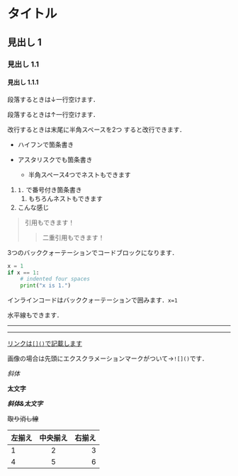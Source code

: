 # タイトル

## 見出し 1

### 見出し 1.1

#### 見出し 1.1.1

段落するときは↓一行空けます．

段落するときは↑一行空けます．

改行するときは末尾に半角スペースを2つ
すると改行できます．

* ハイフンで箇条書き

* アスタリスクでも箇条書き
    * 半角スペース4つでネストもできます

1. `1.` で番号付き箇条書き
    1. もちろんネストもできます
2. こんな感じ

> 引用もできます！
>
> > 二重引用もできます！

3つのバッククォーテーションでコードブロックになります．

```python
x = 1
if x == 1:
    # indented four spaces
    print("x is 1.")
```

インラインコードはバッククォーテーションで囲みます．`x=1`

水平線もできます．

---

***


[リンクは`[]()`で記載します](http://abehiroshi.la.coocan.jp/)

画像の場合は先頭にエクスクラメーションマークがついて→`![]()`です．

*斜体*

**太文字**

***斜体&太文字***

~~取り消し線~~

| 左揃え | 中央揃え | 右揃え |
|:---|:---:|---:|
|1 |2 |3 |
|4 |5 |6 |